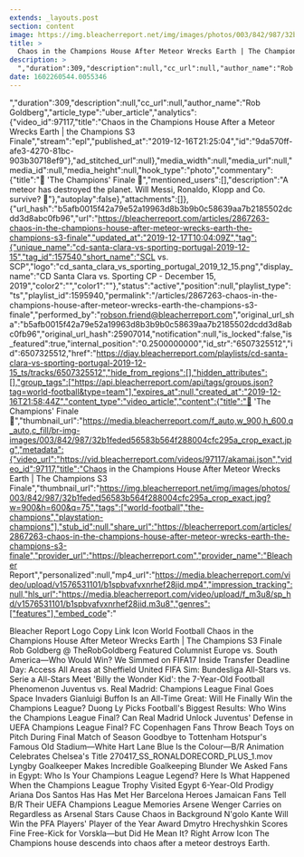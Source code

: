 ```yaml
--- 
extends: _layouts.post 
section: content 
image: https://img.bleacherreport.net/img/images/photos/003/842/987/32b1feded56583b564f288004cfc295a_crop_exact.jpg?w=1200&h=1200&q=75 
title: > 
  Chaos in the Champions House After Meteor Wrecks Earth | The Champions S3 Finale 
description: > 
  ","duration":309,"description":null,"cc_url":null,"author_name":"Rob Goldberg","article_type":"uber_article","analytics":{"video_id":97117,"title":"Chaos in the Champions House After a Meteor Wrecks Earth | the Champions S3 Finale","stream":"epl","published_at":"2019-12-16T21:25:04","id":"9da570ff-afe3-4270-81bc-903b30718ef9"},"ad_stitched_url":null},"media_width":null,"media_url":null,"media_id":null,"media_height":null,"hook_type":"photo","commentary":{"title":"🌟 'The Champions' Finale 🌟","mentioned_users":[],"description":"A meteor has destroyed the planet.Sporting CP - December 15, 2019","color2":"","color1":""},"status":"active","position":null,"playlist_type":"ts","playlist_id":1595940,"permalink":"/articles/2867263-chaos-in-the-champions-house-after-meteor-wrecks-earth-the-champions-s3-finale","performed_by":"robson.friend@bleacherreport.com","original_url_sha":"b5afb0015f42a79e52a19963d8b3b9b0c58639aa7b2185502dcdd3d8abc0fb96","original_url_hash":25907014,"notification":null,"is_locked":false,"is_featured":true,"internal_position":"0.2500000000","id_str":"6507325512","id":6507325512,"href":"https://djay.bleacherreport.com/playlists/cd-santa-clara-vs-sporting-portugal-2019-12-15_ts/tracks/6507325512","hide_from_regions":[],"hidden_attributes":[],"group_tags":["https://api.bleacherreport.com/api/tags/groups.json?tag=world-football&type=team"],"expires_at":null,"created_at":"2019-12-16T21:58:44Z","content_type":"video_article","content":{"title":"🌟 'The Champions' Finale 🌟","thumbnail_url":"https://media.bleacherreport.com/f_auto,w_900,h_600,q_auto,c_fill/br-img-images/003/842/987/32b1feded56583b564f288004cfc295a_crop_exact.jpg","metadata":{"video_url":"https://vid.bleacherreport.com/videos/97117/akamai.json","video_id":97117,"title":"Chaos in the Champions House After Meteor Wrecks Earth | The Champions S3 Finale","thumbnail_url":"https://img.bleacherreport.net/img/images/photos/003/842/987/32b1feded56583b564f288004cfc295a_crop_exact.jpg?w=900&h=600&q=75","tags":["world-football","the-champions","playstation-champions"],"stub_id":null,"share_url":"https://bleacherreport.com/articles/2867263-chaos-in-the-champions-house-after-meteor-wrecks-earth-the-champions-s3-finale","provider_url":"https://bleacherreport.com","provider_name":"Bleacher Report","personalized":null,"mp4_url":"https://media.bleacherreport.com/video/upload/v1576531101/b1spbvafvxnrhef28jid.mp4","impression_tracking":null,"hls_url":"https://media.bleacherreport.com/video/upload/f_m3u8/sp_hd/v1576531101/b1spbvafvxnrhef28jid.m3u8","genres":["features"],"embed_code":"Bleacher Report Logo Copy Link Icon World Football Chaos in the Champions House After Meteor Wrecks Earth | The Champions S3 Finale Rob Goldberg @ TheRobGoldberg Featured Columnist Europe vs. South America—Who Would Win?Duong Ly Picks Football's Biggest Results: Who Wins the Champions League Final?Can Real Madrid Unlock Juventus' Defense in UEFA Champions League Final?Right Arrow Icon The Champions house descends into chaos after a meteor destroys Earth. 
date: 1602260544.0055346 
--- 
```

","duration":309,"description":null,"cc_url":null,"author_name":"Rob Goldberg","article_type":"uber_article","analytics":{"video_id":97117,"title":"Chaos in the Champions House After a Meteor Wrecks Earth | the Champions S3 Finale","stream":"epl","published_at":"2019-12-16T21:25:04","id":"9da570ff-afe3-4270-81bc-903b30718ef9"},"ad_stitched_url":null},"media_width":null,"media_url":null,"media_id":null,"media_height":null,"hook_type":"photo","commentary":{"title":"🌟 'The Champions' Finale 🌟","mentioned_users":[],"description":"A meteor has destroyed the planet. Will Messi, Ronaldo, Klopp and Co. survive? 🎥"},"autoplay":false},"attachments":[]},{"url_hash":"b5afb0015f42a79e52a19963d8b3b9b0c58639aa7b2185502dcdd3d8abc0fb96","url":"https://bleacherreport.com/articles/2867263-chaos-in-the-champions-house-after-meteor-wrecks-earth-the-champions-s3-finale","updated_at":"2019-12-17T10:04:09Z","tag":{"unique_name":"cd-santa-clara-vs-sporting-portugal-2019-12-15","tag_id":157540,"short_name":"SCL vs. SCP","logo":"cd_santa_clara_vs_sporting_portugal_2019_12_15.png","display_name":"CD Santa Clara vs. Sporting CP - December 15, 2019","color2":"","color1":""},"status":"active","position":null,"playlist_type":"ts","playlist_id":1595940,"permalink":"/articles/2867263-chaos-in-the-champions-house-after-meteor-wrecks-earth-the-champions-s3-finale","performed_by":"robson.friend@bleacherreport.com","original_url_sha":"b5afb0015f42a79e52a19963d8b3b9b0c58639aa7b2185502dcdd3d8abc0fb96","original_url_hash":25907014,"notification":null,"is_locked":false,"is_featured":true,"internal_position":"0.2500000000","id_str":"6507325512","id":6507325512,"href":"https://djay.bleacherreport.com/playlists/cd-santa-clara-vs-sporting-portugal-2019-12-15_ts/tracks/6507325512","hide_from_regions":[],"hidden_attributes":[],"group_tags":["https://api.bleacherreport.com/api/tags/groups.json?tag=world-football&type=team"],"expires_at":null,"created_at":"2019-12-16T21:58:44Z","content_type":"video_article","content":{"title":"🌟 'The Champions' Finale 🌟","thumbnail_url":"https://media.bleacherreport.com/f_auto,w_900,h_600,q_auto,c_fill/br-img-images/003/842/987/32b1feded56583b564f288004cfc295a_crop_exact.jpg","metadata":{"video_url":"https://vid.bleacherreport.com/videos/97117/akamai.json","video_id":97117,"title":"Chaos in the Champions House After Meteor Wrecks Earth | The Champions S3 Finale","thumbnail_url":"https://img.bleacherreport.net/img/images/photos/003/842/987/32b1feded56583b564f288004cfc295a_crop_exact.jpg?w=900&h=600&q=75","tags":["world-football","the-champions","playstation-champions"],"stub_id":null,"share_url":"https://bleacherreport.com/articles/2867263-chaos-in-the-champions-house-after-meteor-wrecks-earth-the-champions-s3-finale","provider_url":"https://bleacherreport.com","provider_name":"Bleacher Report","personalized":null,"mp4_url":"https://media.bleacherreport.com/video/upload/v1576531101/b1spbvafvxnrhef28jid.mp4","impression_tracking":null,"hls_url":"https://media.bleacherreport.com/video/upload/f_m3u8/sp_hd/v1576531101/b1spbvafvxnrhef28jid.m3u8","genres":["features"],"embed_code":"

Bleacher Report Logo Copy Link Icon World Football Chaos in the Champions House After Meteor Wrecks Earth | The Champions S3 Finale Rob Goldberg @ TheRobGoldberg Featured Columnist Europe vs. South America—Who Would Win? We Simmed on FIFA17 Inside Transfer Deadline Day: Access All Areas at Sheffield United FIFA Sim: Bundesliga All-Stars vs. Serie a All-Stars Meet 'Billy the Wonder Kid': the 7-Year-Old Football Phenomenon Juventus vs. Real Madrid: Champions League Final Goes Space Invaders Gianluigi Buffon Is an All-Time Great: Will He Finally Win the Champions League? Duong Ly Picks Football's Biggest Results: Who Wins the Champions League Final? Can Real Madrid Unlock Juventus' Defense in UEFA Champions League Final? FC Copenhagen Fans Throw Beach Toys on Pitch During Final Match of Season Goodbye to Tottenham Hotspur's Famous Old Stadium—White Hart Lane Blue Is the Colour—B/R Animation Celebrates Chelsea's Title 270417_SS_RONALDORECORD_PLUS_1.mov Lyngby Goalkeeper Makes Incredible Goalkeeping Blunder We Asked Fans in Egypt: Who Is Your Champions League Legend? Here Is What Happened When the Champions League Trophy Visited Egypt 6-Year-Old Prodigy Ariana Dos Santos Has Has Met Her Barcelona Heroes Jamaican Fans Tell B/R Their UEFA Champions League Memories Arsene Wenger Carries on Regardless as Arsenal Stars Cause Chaos in Background N'golo Kante Will Win the PFA Players' Player of the Year Award Dmytro Hrechyshkin Scores Fine Free-Kick for Vorskla—but Did He Mean It? Right Arrow Icon The Champions house descends into chaos after a meteor destroys Earth.